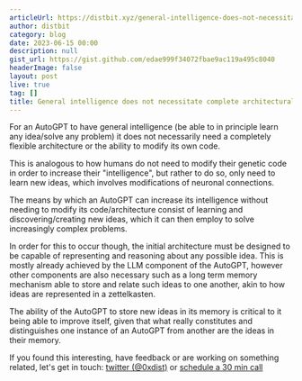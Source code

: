```yaml
---
articleUrl: https://distbit.xyz/general-intelligence-does-not-necessitate-complete-architectural-flexibility
author: distbit
category: blog
date: 2023-06-15 00:00
description: null
gist_url: https://gist.github.com/edae999f34072fbae9ac119a495c8040
headerImage: false
layout: post
live: true
tag: []
title: General intelligence does not necessitate complete architectural flexibility
---
```






For an AutoGPT to have general intelligence (be able to in principle learn any idea/solve any problem) it does not necessarily need a completely flexible architecture or the ability to modify its own code.  

This is analogous to how humans do not need to modify their genetic code in order to increase their "intelligence", but rather to do so, only need to learn new ideas, which involves modifications of neuronal connections.  

The means by which an AutoGPT can increase its intelligence without needing to modify its code/architecture consist of learning and discovering/creating new ideas, which it can then employ to solve increasingly complex problems.  

In order for this to occur though, the initial architecture must be designed to be capable of representing and reasoning about any possible idea. This is mostly already achieved by the LLM component of the AutoGPT, however other components are also necessary such as a long term memory mechanism able to store and relate such ideas to one another, akin to how ideas are represented in a zettelkasten.  

The ability of the AutoGPT to store new ideas in its memory is critical to it being able to improve itself, given that what really constitutes and distinguishes one instance of an AutoGPT from another are the ideas in their memory.  

If you found this interesting, have feedback or are working on something related, let's get in touch: [twitter (@0xdist)](https://twitter.com/0xdist) or [schedule a 30 min call](https://cal.com/distbit/30min)